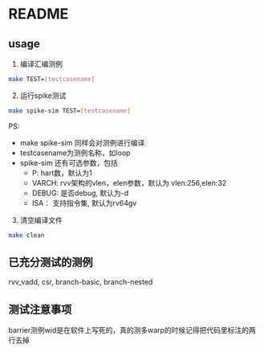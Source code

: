 
# README

## usage
1. 编译汇编测例
```bash
make TEST=[testcasename]
```
2. 运行spike测试
```bash
make spike-sim TEST=[testcasename]
```
PS:
- make spike-sim 同样会对测例进行编译
- testcasename为测例名称，如loop
- spike-sim 还有可选参数，包括
  - P: hart数，默认为1
  - VARCH: rvv架构的vlen，elen参数，默认为 vlen:256,elen:32
  - DEBUG: 是否debug, 默认为-d
  - ISA： 支持指令集, 默认为rv64gv
3. 清空编译文件
```bash
make clean
```

## 已充分测试的测例
rvv_vadd, csr, branch-basic, branch-nested

## 测试注意事项
barrier测例wid是在软件上写死的，真的测多warp的时候记得把代码里标注的两行去掉